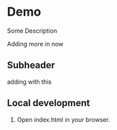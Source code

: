 # Demo 

Some Description

Adding more in now

## Subheader

adding with this


## Local development

1. Open index.html in your browser.



